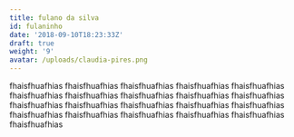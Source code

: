 ```yaml
---
title: fulano da silva
id: fulaninho
date: '2018-09-10T18:23:33Z'
draft: true
weight: '9'
avatar: /uploads/claudia-pires.png
---
```

 fhaisfhuafhias fhaisfhuafhias fhaisfhuafhias fhaisfhuafhias fhaisfhuafhias fhaisfhuafhias fhaisfhuafhias fhaisfhuafhias fhaisfhuafhias fhaisfhuafhias fhaisfhuafhias fhaisfhuafhias fhaisfhuafhias fhaisfhuafhias fhaisfhuafhias fhaisfhuafhias fhaisfhuafhias fhaisfhuafhias fhaisfhuafhias fhaisfhuafhias fhaisfhuafhias
